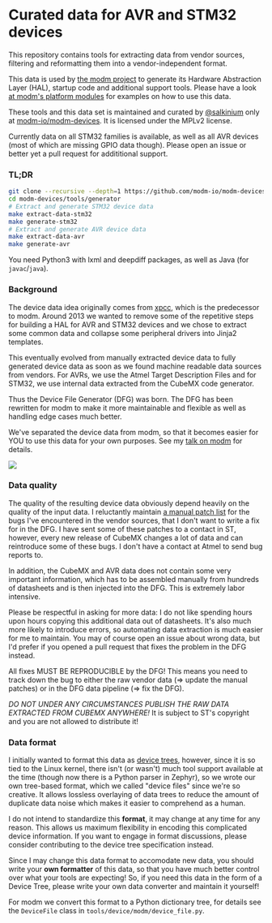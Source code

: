 # Curated data for AVR and STM32 devices

This repository contains tools for extracting data from vendor sources,
filtering and reformatting them into a vendor-independent format.

This data is used by [the modm project][modm-io] to generate
its Hardware Abstraction Layer (HAL), startup code and additional support tools.
Please have a look [at modm's platform modules][modm-platform] for examples on
how to use this data.

These tools and this data set is maintained and curated by
[@salkinium][] only at [modm-io/modm-devices][modm-devices].
It is licensed under the MPLv2 license.

Currently data on all STM32 families is available, as well as all AVR devices
(most of which are missing GPIO data though).
Please open an issue or better yet a pull request for addititional support.


### TL;DR

```sh
git clone --recursive --depth=1 https://github.com/modm-io/modm-devices.git
cd modm-devices/tools/generator
# Extract and generate STM32 device data
make extract-data-stm32
make generate-stm32
# Extract and generate AVR device data
make extract-data-avr
make generate-avr
```

You need Python3 with lxml and deepdiff packages, as well as Java (for `javac`/`java`).


### Background

The device data idea originally comes from [xpcc](http://xpcc.io), which is the
predecessor to modm. Around 2013 we wanted to remove some of the repetitive
steps for building a HAL for AVR and STM32 devices and we chose to extract some
common data and collapse some peripheral drivers into Jinja2 templates.

This eventually evolved from manually extracted device data to fully generated
device data as soon as we found machine readable data sources from vendors.
For AVRs, we use the Atmel Target Description Files and for STM32, we use
internal data extracted from the CubeMX code generator.

Thus the Device File Generator (DFG) was born. The DFG has been rewritten for
modm to make it more maintainable and flexible as well as handling edge cases
much better.

We've separated the device data from modm, so that it becomes easier for YOU
to use this data for your own purposes. See my [talk on modm][modm-talk] for details.

[![][modm-talk-preview]][modm-talk]


### Data quality

The quality of the resulting device data obviously depend heavily on the quality
of the input data. I reluctantly maintain [a manual patch list][patches] for the bugs I've
encountered in the vendor sources, that I don't want to write a fix for in the DFG.
I have sent some of these patches to a contact in ST, however, every new release
of CubeMX changes a lot of data and can reintroduce some of these bugs.
I don't have a contact at Atmel to send bug reports to.

In addition, the CubeMX and AVR data does not contain some very important
information, which has to be assembled manually from hundreds of datasheets and
is then injected into the DFG. This is extremely labor intensive.

Please be respectful in asking for more data: I do not like spending hours
upon hours copying this additional data out of datasheets. It's also much more
likely to introduce errors, so automating data extraction is much easier for me
to maintain. You may of course open an issue about wrong data, but I'd prefer if
you opened a pull request that fixes the problem in the DFG instead.

All fixes MUST BE REPRODUCIBLE by the DFG! This means you need to track down the
bug to either the raw vendor data (=> update the manual patches) or in the DFG
data pipeline (=> fix the DFG).

*DO NOT UNDER ANY CIRCUMSTANCES PUBLISH THE RAW DATA EXTRACTED FROM CUBEMX ANYWHERE!*
It is subject to ST's copyright and you are not allowed to distribute it!


### Data format

I initially wanted to format this data as [device trees][device-tree],
however, since it is so tied to the Linux kernel, there isn't (or wasn't) much
tool support available at the time (though now there is a Python parser in Zephyr),
so we wrote our own tree-based format, which we called "device files" since we're
so creative. It allows lossless overlaying of data trees to reduce the amount of
duplicate data noise which makes it easier to comprehend as a human.

I do not intend to standardize this **format**, it may change at any time for any
reason. This allows us maximum flexibility in encoding this complicated
device information. If you want to engage in format discussions, please consider
contributing to the device tree specification instead.

Since I may change this data format to accomodate new data, you should write your
**own formatter** of this data, so that you have much better control over what
your tools are expecting!
So, if you need this data in the form of a Device Tree, please write your own
data converter and maintain it yourself!

For modm we convert this format to a Python dictionary tree, for details see the
`DeviceFile` class in `tools/device/modm/device_file.py`.


[modm-talk-preview]: https://gist.githubusercontent.com/salkinium/43a303c61b5e15e9a91d34116ea5d07c/raw/ab836c051039421e7bb0875ec9cb93c2d3f76236/modm-devices.png
[modm-talk]: http://salkinium.com/talks/modm_embo17.pdf
[modm-platform]: https://github.com/modm-io/modm/tree/develop/src/modm/platform
[device-tree]: https://www.devicetree.org
[@salkinium]: http://github.com/salkinium
[modm-devices]: https://github.com/modm-io/modm-devices
[modm-io]: https://github.com/modm-io
[patches]: https://github.com/modm-io/modm-devices/tree/develop/tools/generator/raw-data-extractor/patches